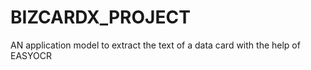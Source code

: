 # BIZCARDX_PROJECT
AN application model to extract the text of a data card with the help of EASYOCR
